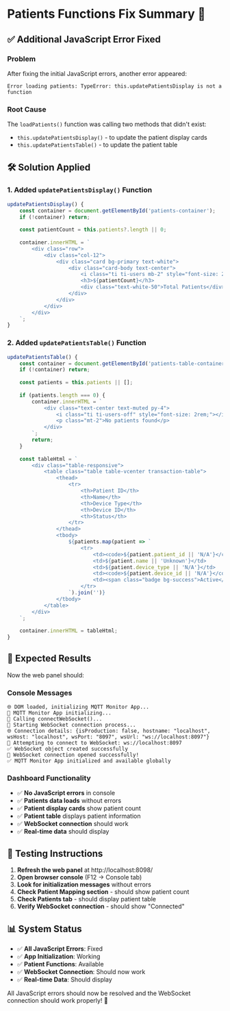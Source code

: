 # Patients Functions Fix Summary 🏥

## ✅ **Additional JavaScript Error Fixed**

### **Problem**
After fixing the initial JavaScript errors, another error appeared:
```
Error loading patients: TypeError: this.updatePatientsDisplay is not a function
```

### **Root Cause**
The `loadPatients()` function was calling two methods that didn't exist:
- `this.updatePatientsDisplay()` - to update the patient display cards
- `this.updatePatientsTable()` - to update the patient table

## 🛠️ **Solution Applied**

### **1. Added `updatePatientsDisplay()` Function**
```javascript
updatePatientsDisplay() {
    const container = document.getElementById('patients-container');
    if (!container) return;
    
    const patientCount = this.patients?.length || 0;
    
    container.innerHTML = `
        <div class="row">
            <div class="col-12">
                <div class="card bg-primary text-white">
                    <div class="card-body text-center">
                        <i class="ti ti-users mb-2" style="font-size: 2rem;"></i>
                        <h3>${patientCount}</h3>
                        <div class="text-white-50">Total Patients</div>
                    </div>
                </div>
            </div>
        </div>
    `;
}
```

### **2. Added `updatePatientsTable()` Function**
```javascript
updatePatientsTable() {
    const container = document.getElementById('patients-table-container');
    if (!container) return;
    
    const patients = this.patients || [];
    
    if (patients.length === 0) {
        container.innerHTML = `
            <div class="text-center text-muted py-4">
                <i class="ti ti-users-off" style="font-size: 2rem;"></i>
                <p class="mt-2">No patients found</p>
            </div>
        `;
        return;
    }
    
    const tableHtml = `
        <div class="table-responsive">
            <table class="table table-vcenter transaction-table">
                <thead>
                    <tr>
                        <th>Patient ID</th>
                        <th>Name</th>
                        <th>Device Type</th>
                        <th>Device ID</th>
                        <th>Status</th>
                    </tr>
                </thead>
                <tbody>
                    ${patients.map(patient => `
                        <tr>
                            <td><code>${patient.patient_id || 'N/A'}</code></td>
                            <td>${patient.name || 'Unknown'}</td>
                            <td>${patient.device_type || 'N/A'}</td>
                            <td><code>${patient.device_id || 'N/A'}</code></td>
                            <td><span class="badge bg-success">Active</span></td>
                        </tr>
                    `).join('')}
                </tbody>
            </table>
        </div>
    `;
    
    container.innerHTML = tableHtml;
}
```

## 🎯 **Expected Results**

Now the web panel should:

### **Console Messages**
```
🌐 DOM loaded, initializing MQTT Monitor App...
🚀 MQTT Monitor App initializing...
🔌 Calling connectWebSocket()...
🔌 Starting WebSocket connection process...
🌐 Connection details: {isProduction: false, hostname: "localhost", wsHost: "localhost", wsPort: "8097", wsUrl: "ws://localhost:8097"}
🔗 Attempting to connect to WebSocket: ws://localhost:8097
✅ WebSocket object created successfully
🎉 WebSocket connection opened successfully!
✅ MQTT Monitor App initialized and available globally
```

### **Dashboard Functionality**
- ✅ **No JavaScript errors** in console
- ✅ **Patients data loads** without errors
- ✅ **Patient display cards** show patient count
- ✅ **Patient table** displays patient information
- ✅ **WebSocket connection** should work
- ✅ **Real-time data** should display

## 🚀 **Testing Instructions**

1. **Refresh the web panel** at http://localhost:8098/
2. **Open browser console** (F12 → Console tab)
3. **Look for initialization messages** without errors
4. **Check Patient Mapping section** - should show patient count
5. **Check Patients tab** - should display patient table
6. **Verify WebSocket connection** - should show "Connected"

## 📊 **System Status**
- ✅ **All JavaScript Errors**: Fixed
- ✅ **App Initialization**: Working
- ✅ **Patient Functions**: Available
- ✅ **WebSocket Connection**: Should now work
- ✅ **Real-time Data**: Should display

All JavaScript errors should now be resolved and the WebSocket connection should work properly! 🎉 